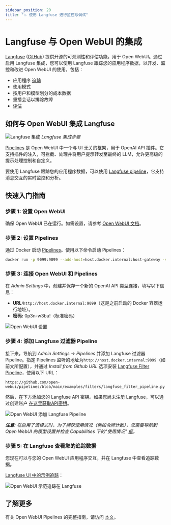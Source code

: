 ```yaml
---
sidebar_position: 20
title: "💥 使用 Langfuse 进行监控与调试"
---
```


# Langfuse 与 Open WebUI 的集成

[Langfuse](https://langfuse.com/) ([GitHub](https://github.com/langfuse/langfuse)) 提供开源的可观测性和评估功能，用于 Open WebUI。通过启用 Langfuse 集成，您可以使用 Langfuse 跟踪您的应用程序数据，以开发、监控和改进 Open WebUI 的使用，包括：

- 应用程序 [追踪](https://langfuse.com/docs/tracing)
- 使用模式
- 按用户和模型划分的成本数据
- 重播会话以排除故障
- [评估](https://langfuse.com/docs/scores/overview)

## 如何与 Open WebUI 集成 Langfuse

![Langfuse 集成](https://langfuse.com/images/docs/openwebui-integration.gif)
_Langfuse 集成步骤_

[Pipelines](https://github.com/open-webui/pipelines/) 是 Open WebUI 中一个与 UI 无关的框架，用于 OpenAI API 插件。它支持插件的注入，可拦截、处理并将用户提示转发至最终的 LLM，允许更高级的提示处理控制和自定义。

要使用 Langfuse 跟踪您的应用程序数据，可以使用 [Langfuse pipeline](https://github.com/open-webui/pipelines/blob/d4fca4c37c4b8603be7797245e749e9086f35130/examples/filters/langfuse_filter_pipeline.py)，它支持消息交互的实时监控和分析。

## 快速入门指南

### 步骤 1: 设置 Open WebUI

确保 Open WebUI 已在运行。如需设置，请参考 [Open WebUI 文档](https://docs.openwebui.com/)。

### 步骤 2: 设置 Pipelines

通过 Docker 启动 [Pipelines](https://github.com/open-webui/pipelines/)。使用以下命令启动 Pipelines：

```bash
docker run -p 9099:9099 --add-host=host.docker.internal:host-gateway -v pipelines:/app/pipelines --name pipelines --restart always ghcr.io/open-webui/pipelines:main
```

### 步骤 3: 连接 Open WebUI 和 Pipelines

在 _Admin Settings_ 中，创建并保存一个新的 OpenAI API 类型连接，填写以下信息：

- **URL:**`http://host.docker.internal:9099`（这是之前启动的 Docker 容器运行地址）。
- **密码:** 0p3n-w3bu!（标准密码）

![Open WebUI 设置](https://langfuse.com/images/docs/openwebui-setup-settings.png)

### 步骤 4: 添加 Langfuse 过滤器 Pipeline

接下来，导航到 _Admin Settings_ -> _Pipelines_ 并添加 Langfuse 过滤器 Pipeline。指定 Pipelines 监听的地址为`http://host.docker.internal:9099`（如前文所配置），并通过 _Install from Github URL_ 选项安装 [Langfuse Filter Pipeline](https://github.com/open-webui/pipelines/blob/main/examples/filters/langfuse_filter_pipeline.py)，使用以下 URL：

```
https://github.com/open-webui/pipelines/blob/main/examples/filters/langfuse_filter_pipeline.py
```

然后，在下方添加您的 Langfuse API 密钥。如果您尚未注册 Langfuse，可以通过创建账户 [在这里获取API密钥](https://cloud.langfuse.com)。

![Open WebUI 添加 Langfuse Pipeline](https://langfuse.com//images/docs/openwebui-add-pipeline.png)

_**注意:** 在启用了流模式时，为了捕获使用情况（例如令牌计数），您需要导航到 Open WebUI 的模型设置并检查 _Capabilities_ 下的"使用情况" [框](https://github.com/open-webui/open-webui/discussions/5770#discussioncomment-10778586)。_

### 步骤 5: 在 Langfuse 查看您的追踪数据

您现在可以与您的 Open WebUI 应用程序交互，并在 Langfuse 中查看追踪数据。

[Langfuse UI 中的示例追踪](https://cloud.langfuse.com/project/cloramnkj0002jz088vzn1ja4/traces/904a8c1f-4974-4f8f-8a2f-129ae78d99c5?observation=fe5b127b-e71c-45ab-8ee5-439d4c0edc28)：

![Open WebUI 示范追踪在 Langfuse](https://langfuse.com/images/docs/openwebui-example-trace.png)

## 了解更多

有关 Open WebUI Pipelines 的完整指南，请访问 [本文](https://ikasten.io/2024/06/03/getting-started-with-openwebui-pipelines/)。
